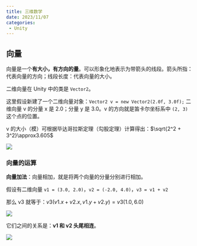 ```yaml
---
title: 三维数学
date: 2023/11/07
categories:
 - Unity
---
```


## 向量

向量是一个**有大小，有方向的量**。可以形象化地表示为带箭头的线段。箭头所指：代表向量的方向；线段长度：代表向量的大小。

二维向量在 Unity 中的类是 `Vector2`。

这里假设新建了一个二维向量对象：`Vector2 v = new Vector2(2.0f, 3.0f);` 二维向量 v 的分量 x 是 2.0；分量 y 是 3.0。v 的方向就是笛卡尔坐标系中 `(2, 3)` 这个点的位置。

v 的大小（模）可根据毕达哥拉斯定理（勾股定理）计算得出：$\sqrt{2^2 + 3^2}\approx3.605$

![](/imgs/blogs/gameengine/unity/3dmath/vector-define.png)

### 向量的运算

**向量加法**：向量相加，就是将两个向量的分量分别进行相加。

假设有二维向量 `v1 = (3.0, 2.0)`，`v2 = (-2.0, 4.0)`，`v3 = v1 + v2`

那么 v3 就等于：$v3(v1.x+v2.x, v1.y+v2.y) = v3(1.0, 6.0)$ 

![](/imgs/blogs/gameengine/unity/3dmath/v3express.png)

它们之间的关系是：**v1 和 v2 头尾相连**。

![](/imgs/blogs/gameengine/unity/3dmath/relation.png)
